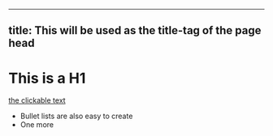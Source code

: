 --------------------------------------------------------------
title: This will be used as the title-tag of the page head
---------------------------------------------------------------
# This is a H1

[the clickable text](http://xlson.com/)

* Bullet lists are also easy to create
* One more

